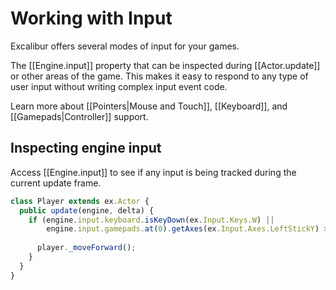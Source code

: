# Working with Input

Excalibur offers several modes of input for your games.

The [[Engine.input]] property that can be inspected during [[Actor.update]]
or other areas of the game. This makes it easy to respond to any type
of user input without writing complex input event code.

Learn more about [[Pointers|Mouse and Touch]], [[Keyboard]], and [[Gamepads|Controller]] support.

## Inspecting engine input

Access [[Engine.input]] to see if any input is being tracked during the current update frame.

```ts
class Player extends ex.Actor {
  public update(engine, delta) {
    if (engine.input.keyboard.isKeyDown(ex.Input.Keys.W) ||
        engine.input.gamepads.at(0).getAxes(ex.Input.Axes.LeftStickY) > 0.5) {
      
      player._moveForward();
    }
  }
}
```